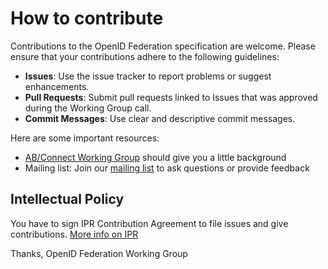 # How to contribute

Contributions to the OpenID Federation specification are welcome. Please ensure that your contributions adhere to the following guidelines:

- **Issues**: Use the issue tracker to report problems or suggest enhancements.
- **Pull Requests**: Submit pull requests linked to Issues that was approved during the Working Group call.
- **Commit Messages**: Use clear and descriptive commit messages.

Here are some important resources:

  * [AB/Connect Working Group](https://openid.net/wg/connect/) should give you a little background
  * Mailing list: Join our [mailing list](https://lists.openid.net/mailman/listinfo/openid-specs-ab) to ask questions or provide feedback

## Intellectual Policy

You have to sign IPR Contribution Agreement to file issues and give contributions. [More info on IPR](http://openid.net/intellectual-property/)

Thanks,
OpenID Federation Working Group
